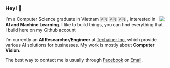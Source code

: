 ### Hey! 👋 

<a href="#">
<img align="right" src="https://github-readme-stats.vercel.app/api?username=lamhoangtung&show_icons=true&theme=default">
</a>

I'm a Computer Science graduate in Vietnam 🇻🇳 🇻🇳 🇻🇳 , interested in **AI and Machine Learning**. I like to build things, you can find everything that I build here on my Github account

I’m currently an **AI Researcher/Engineer** at [Techainer Inc](https://techainer.com), which provide various AI solutions for businesses. My work is mostly about **Computer Vision**.

The best way to contact me is usually through [Facebook](https://www.facebook.com/lam.hoangtung.69) or [Email](mailto:lamhoangtung.vz@gmail.com).
